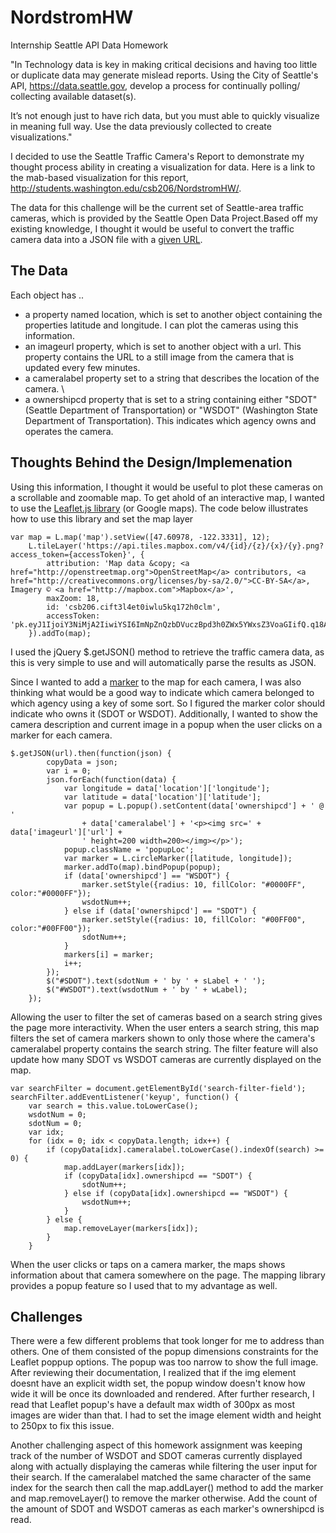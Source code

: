 # NordstromHW
Internship Seattle API Data Homework

"In Technology data is key in making critical decisions and having too little or duplicate data may generate mislead reports. 
Using the City of Seattle's API, https://data.seattle.gov, develop a process for continually polling/ collecting available dataset(s).

It’s not enough just to have rich data, but you must able to quickly visualize in meaning full way. Use the data previously collected 
to create visualizations."

I decided to use the Seattle Traffic Camera's Report to demonstrate my thought process ability in creating a visualization for data. 
Here is a link to the mab-based visualization for this report, http://students.washington.edu/csb206/NordstromHW/. 

The data for this challenge will be the current set of Seattle-area traffic cameras, which is provided by the Seattle Open Data Project.Based off my existing knowledge, I thought it would be useful to convert the traffic camera data into a JSON file with a [given URL](https://data.seattle.gov/resource/65fc-btcc.json).

## The Data
Each object has .. 

- a property named location, which is set to another object containing the properties latitude and longitude. I can plot the cameras using this information. 
- an imageurl property, which is set to another object with a url. This property contains the URL to a still image from the camera that is updated every few minutes. 
- a cameralabel property set to a string that describes the location of the camera. \
- a ownershipcd property that is set to a string containing either "SDOT" (Seattle Department of Transportation) or "WSDOT" (Washington State Department of Transportation). This indicates which agency owns and operates the camera.

## Thoughts Behind the Design/Implemenation

Using this information, I thought it would be useful to plot these cameras on a scrollable and zoomable map. To get ahold of an interactive map, I wanted to use the [Leaflet.js library](http://leafletjs.com/) (or Google maps). The code below illustrates how to use this library and set the map layer

	var map = L.map('map').setView([47.60978, -122.3331], 12);
	    L.tileLayer('https://api.tiles.mapbox.com/v4/{id}/{z}/{x}/{y}.png?access_token={accessToken}', {
	        attribution: 'Map data &copy; <a href="http://openstreetmap.org">OpenStreetMap</a> contributors, <a href="http://creativecommons.org/licenses/by-sa/2.0/">CC-BY-SA</a>, Imagery © <a href="http://mapbox.com">Mapbox</a>',
	        maxZoom: 18,
	        id: 'csb206.cift3l4et0iwlu5kq172h0clm',
	        accessToken: 'pk.eyJ1IjoiY3NiMjA2IiwiYSI6ImNpZnQzbDVuczBpd3h0ZWx5YWxsZ3VoaGIifQ.q18A28_QMYzrIlE08oK2Sg'
	    }).addTo(map);

I used the jQuery $.getJSON() method to retrieve the traffic camera data, as this is very simple to use and will automatically parse the results as JSON. 

Since I wanted to add a [marker](http://leafletjs.com/reference.html#circlemarker) to the map for each camera, I was also thinking what would be a good way to indicate which camera belonged to which agency using a key of some sort. So I figured the marker color should indicate who owns it (SDOT or WSDOT). Additionally, I wanted to show the camera description and current image in a popup when the user clicks on a marker for each camera.

	$.getJSON(url).then(function(json) {
	        copyData = json;
	        var i = 0;
	        json.forEach(function(data) {
	            var longitude = data['location']['longitude'];
	            var latitude = data['location']['latitude'];
	            var popup = L.popup().setContent(data['ownershipcd'] + ' @ ' 
	                + data['cameralabel'] + '<p><img src=' + data['imageurl']['url'] + 
	                ' height=200 width=200></img></p>');
	            popup.className = 'popupLoc';
	            var marker = L.circleMarker([latitude, longitude]);
	            marker.addTo(map).bindPopup(popup);
	            if (data['ownershipcd'] == "WSDOT") {
	                marker.setStyle({radius: 10, fillColor: "#0000FF", color:"#0000FF"});
	                wsdotNum++;
	            } else if (data['ownershipcd'] == "SDOT") {
	                marker.setStyle({radius: 10, fillColor: "#00FF00", color:"#00FF00"});
	                sdotNum++;
	            }
	            markers[i] = marker;
	            i++;
	        });
	        $("#SDOT").text(sdotNum + ' by ' + sLabel + ' ');
	        $("#WSDOT").text(wsdotNum + ' by ' + wLabel);   
	    });

Allowing the user to filter the set of cameras based on a search string gives the page more interactivity. When the user enters a search string, this map filters the set of camera markers shown to only those where the camera's cameralabel property contains the search string. The filter feature will also update how many SDOT vs WSDOT cameras are currently displayed on the map. 

    var searchFilter = document.getElementById('search-filter-field');
    searchFilter.addEventListener('keyup', function() {
        var search = this.value.toLowerCase();
		wsdotNum = 0;
        sdotNum = 0;
        var idx;
        for (idx = 0; idx < copyData.length; idx++) { 
            if (copyData[idx].cameralabel.toLowerCase().indexOf(search) >= 0) {
                map.addLayer(markers[idx]);
                if (copyData[idx].ownershipcd == "SDOT") {
                    sdotNum++;
                } else if (copyData[idx].ownershipcd == "WSDOT") {
                    wsdotNum++;
                }
            } else {
                map.removeLayer(markers[idx]);
            }
        }

When the user clicks or taps on a camera marker, the maps shows information about that camera somewhere on the page. The mapping library provides a popup feature so I used that to my advantage as well. 

## Challenges

There were a few different problems that took longer for me to address than others. One of them consisted of the popup dimensions constraints for the Leaflet poppup options. The popup was too narrow to show the full image. After reviewing their documentation, I realized that if the img element doesnt have an explicit width set, the popup window doesn't know how wide it will be once its downloaded and rendered. After further research, I read that Leaflet popup's have a default max width of 300px as most images are wider than that. I had to set the image element width and height to 250px to fix this issue. 

Another challenging aspect of this homework assignment was keeping track of the number of WSDOT and SDOT cameras currently displayed along with actually displaying the cameras while filtering the user input for their search. If the cameralabel matched the same character of the same index for the search then call the map.addLayer() method to add the marker and map.removeLayer() to remove the marker otherwise. Add the count of the amount of SDOT and WSDOT cameras as each marker's ownershipcd is read. 